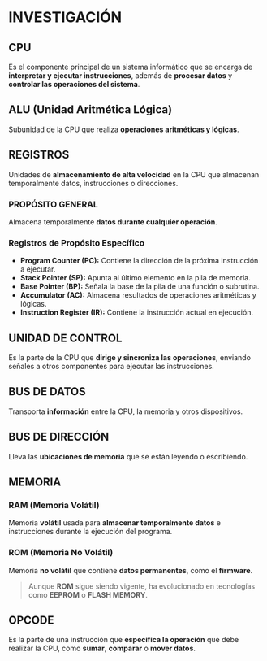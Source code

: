 # INVESTIGACIÓN

## **CPU**
Es el componente principal de un sistema informático que se encarga de **interpretar y ejecutar instrucciones**, además de **procesar datos** y **controlar las operaciones del sistema**.

## **ALU (Unidad Aritmética Lógica)**
Subunidad de la CPU que realiza **operaciones aritméticas y lógicas**.

## **REGISTROS**
Unidades de **almacenamiento de alta velocidad** en la CPU que almacenan temporalmente datos, instrucciones o direcciones.

### **PROPÓSITO GENERAL**
Almacena temporalmente **datos durante cualquier operación**.

### Registros de Propósito Específico

- **Program Counter (PC):** Contiene la dirección de la próxima instrucción a ejecutar.
- **Stack Pointer (SP):** Apunta al último elemento en la pila de memoria.
- **Base Pointer (BP):** Señala la base de la pila de una función o subrutina.
- **Accumulator (AC):** Almacena resultados de operaciones aritméticas y lógicas.
- **Instruction Register (IR):** Contiene la instrucción actual en ejecución.


## **UNIDAD DE CONTROL**
Es la parte de la CPU que **dirige y sincroniza las operaciones**, enviando señales a otros componentes para ejecutar las instrucciones.

## **BUS DE DATOS**
Transporta **información** entre la CPU, la memoria y otros dispositivos.

## **BUS DE DIRECCIÓN**
Lleva las **ubicaciones de memoria** que se están leyendo o escribiendo.

## **MEMORIA**

### **RAM (Memoria Volátil)**
Memoria **volátil** usada para **almacenar temporalmente datos** e instrucciones durante la ejecución del programa.

### **ROM (Memoria No Volátil)**
Memoria **no volátil** que contiene **datos permanentes**, como el **firmware**.

> Aunque **ROM** sigue siendo vigente, ha evolucionado en tecnologías como **EEPROM** o **FLASH MEMORY**.

## **OPCODE**
Es la parte de una instrucción que **especifica la operación** que debe realizar la CPU, como **sumar**, **comparar** o **mover datos**.
